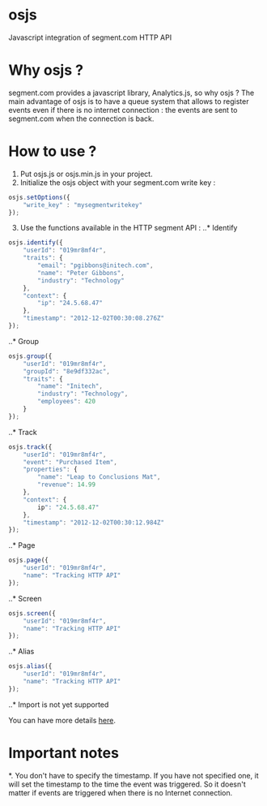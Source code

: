 # osjs
Javascript integration of segment.com HTTP API

# Why osjs ? 
segment.com provides a javascript library, Analytics.js, so why osjs ?
The main advantage of osjs is to have a queue system that allows to register events even if there is no internet connection : the events are sent to segment.com when the connection is back.

# How to use ?
1. Put osjs.js or osjs.min.js in your project.
2. Initialize the osjs object with your segment.com write key :
```javascript
osjs.setOptions({
	"write_key" : "mysegmentwritekey"
});
```
3. Use the functions available in the HTTP segment API :
..* Identify
```javascript
osjs.identify({
	"userId": "019mr8mf4r",
	"traits": {
		"email": "pgibbons@initech.com",
		"name": "Peter Gibbons",
		"industry": "Technology"
	},
	"context": {
		"ip": "24.5.68.47"
	},
	"timestamp": "2012-12-02T00:30:08.276Z"
});
```

..* Group
```javascript
osjs.group({
	"userId": "019mr8mf4r",
	"groupId": "8e9df332ac",
	"traits": {
		"name": "Initech",
		"industry": "Technology",
		"employees": 420
	}
});
```

..* Track
```javascript
osjs.track({
	"userId": "019mr8mf4r",
	"event": "Purchased Item",
	"properties": {
		"name": "Leap to Conclusions Mat",
		"revenue": 14.99
	},
	"context": {
		ip": "24.5.68.47"
	},
	"timestamp": "2012-12-02T00:30:12.984Z"
});
```

..* Page
```javascript
osjs.page({
	"userId": "019mr8mf4r",
	"name": "Tracking HTTP API"
});
```

..* Screen
```javascript
osjs.screen({
	"userId": "019mr8mf4r",
	"name": "Tracking HTTP API"
});
```

..* Alias
```javascript
osjs.alias({
	"userId": "019mr8mf4r",
	"name": "Tracking HTTP API"
});
```

..* Import is not yet supported

You can have more details [here](https://segment.com/docs/libraries/http/).

# Important notes
*. You don't have to specify the timestamp. If you have not specified one, it will set the timestamp to the time the event was triggered. So it doesn't matter if events are triggered when there is no Internet connection.